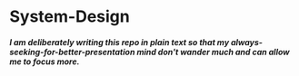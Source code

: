 # System-Design

##### I am deliberately writing this repo in plain text so that my always-seeking-for-better-presentation mind don't wander much and can allow me to focus more.
